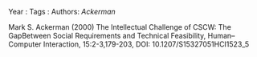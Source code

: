 Year   :
Tags   :
Authors: *Ackerman*

Mark S. Ackerman (2000) The Intellectual Challenge of CSCW: The GapBetween Social Requirements and Technical Feasibility, Human–Computer Interaction, 15:2-3,179-203, DOI: 10.1207/S15327051HCI1523_5
